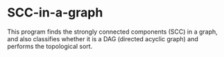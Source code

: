 # SCC-in-a-graph
This program finds the strongly connected components (SCC) in a graph, and also classifies whether it is a DAG (directed acyclic graph) and performs the topological sort.
